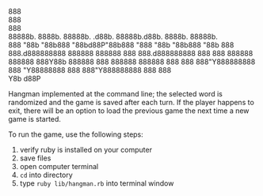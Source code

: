 888                                                           
888                                                           
888                                                           
88888b.  8888b. 88888b.  .d88b. 88888b.d88b.  8888b. 88888b.  
888 "88b    "88b888 "88bd88P"88b888 "888 "88b    "88b888 "88b
888  888.d888888888  888888  888888  888  888.d888888888  888
888  888888  888888  888Y88b 888888  888  888888  888888  888
888  888"Y888888888  888 "Y88888888  888  888"Y888888888  888
                             888                              
                        Y8b d88P                              
                                                     

Hangman implemented at the command line; the selected word is randomized and the game is saved after each turn. If the player happens to exit, there will be an option to load the previous game the next time a new game is started.

To run the game, use the following steps:

1. verify ruby is installed on your computer
2. save files
3. open computer terminal
4. `cd` into directory
5. type `ruby lib/hangman.rb` into terminal window
